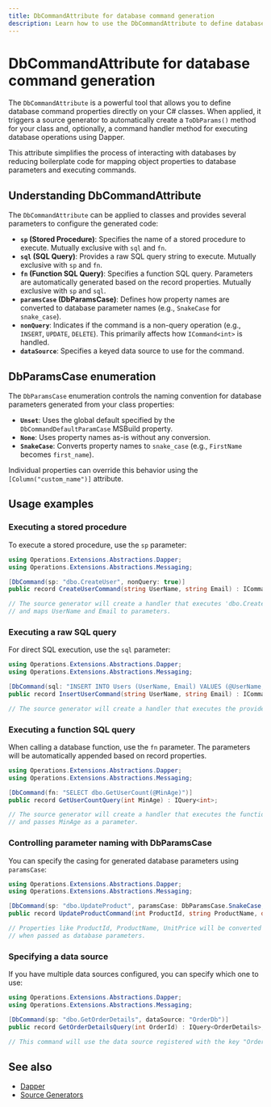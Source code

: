 ```yaml
---
title: DbCommandAttribute for database command generation
description: Learn how to use the DbCommandAttribute to define database command properties and trigger source generation for Dapper-based command handlers.
---
```


# DbCommandAttribute for database command generation

The `DbCommandAttribute` is a powerful tool that allows you to define database command properties directly on your C# classes. When applied, it triggers a source generator to automatically create a `ToDbParams()` method for your class and, optionally, a command handler method for executing database operations using Dapper.

This attribute simplifies the process of interacting with databases by reducing boilerplate code for mapping object properties to database parameters and executing commands.

## Understanding DbCommandAttribute

The `DbCommandAttribute` can be applied to classes and provides several parameters to configure the generated code:

*   **`sp` (Stored Procedure)**: Specifies the name of a stored procedure to execute. Mutually exclusive with `sql` and `fn`.
*   **`sql` (SQL Query)**: Provides a raw SQL query string to execute. Mutually exclusive with `sp` and `fn`.
*   **`fn` (Function SQL Query)**: Specifies a function SQL query. Parameters are automatically generated based on the record properties. Mutually exclusive with `sp` and `sql`.
*   **`paramsCase` (DbParamsCase)**: Defines how property names are converted to database parameter names (e.g., `SnakeCase` for `snake_case`).
*   **`nonQuery`**: Indicates if the command is a non-query operation (e.g., `INSERT`, `UPDATE`, `DELETE`). This primarily affects how `ICommand<int>` is handled.
*   **`dataSource`**: Specifies a keyed data source to use for the command.

## DbParamsCase enumeration

The `DbParamsCase` enumeration controls the naming convention for database parameters generated from your class properties:

*   **`Unset`**: Uses the global default specified by the `DbCommandDefaultParamCase` MSBuild property.
*   **`None`**: Uses property names as-is without any conversion.
*   **`SnakeCase`**: Converts property names to `snake_case` (e.g., `FirstName` becomes `first_name`).

Individual properties can override this behavior using the `[Column("custom_name")]` attribute.

## Usage examples

### Executing a stored procedure

To execute a stored procedure, use the `sp` parameter:

```csharp
using Operations.Extensions.Abstractions.Dapper;
using Operations.Extensions.Abstractions.Messaging;

[DbCommand(sp: "dbo.CreateUser", nonQuery: true)]
public record CreateUserCommand(string UserName, string Email) : ICommand<int>;

// The source generator will create a handler that executes 'dbo.CreateUser'
// and maps UserName and Email to parameters.
```

### Executing a raw SQL query

For direct SQL execution, use the `sql` parameter:

```csharp
using Operations.Extensions.Abstractions.Dapper;
using Operations.Extensions.Abstractions.Messaging;

[DbCommand(sql: "INSERT INTO Users (UserName, Email) VALUES (@UserName, @Email)", nonQuery: true)]
public record InsertUserCommand(string UserName, string Email) : ICommand<int>;

// The source generator will create a handler that executes the provided SQL query.
```

### Executing a function SQL query

When calling a database function, use the `fn` parameter. The parameters will be automatically appended based on record properties.

```csharp
using Operations.Extensions.Abstractions.Dapper;
using Operations.Extensions.Abstractions.Messaging;

[DbCommand(fn: "SELECT dbo.GetUserCount(@MinAge)")]
public record GetUserCountQuery(int MinAge) : IQuery<int>;

// The source generator will create a handler that executes the function
// and passes MinAge as a parameter.
```

### Controlling parameter naming with DbParamsCase

You can specify the casing for generated database parameters using `paramsCase`:

```csharp
using Operations.Extensions.Abstractions.Dapper;
using Operations.Extensions.Abstractions.Messaging;

[DbCommand(sp: "dbo.UpdateProduct", paramsCase: DbParamsCase.SnakeCase, nonQuery: true)]
public record UpdateProductCommand(int ProductId, string ProductName, decimal UnitPrice) : ICommand<int>;

// Properties like ProductId, ProductName, UnitPrice will be converted to product_id, product_name, unit_price
// when passed as database parameters.
```

### Specifying a data source

If you have multiple data sources configured, you can specify which one to use:

```csharp
using Operations.Extensions.Abstractions.Dapper;
using Operations.Extensions.Abstractions.Messaging;

[DbCommand(sp: "dbo.GetOrderDetails", dataSource: "OrderDb")]
public record GetOrderDetailsQuery(int OrderId) : IQuery<OrderDetails>;

// This command will use the data source registered with the key "OrderDb".
```

## See also

*   [Dapper](https://github.com/DapperLib/Dapper)
*   [Source Generators](https://learn.microsoft.com/en-us/dotnet/csharp/roslyn-sdk/source-generators-overview)
